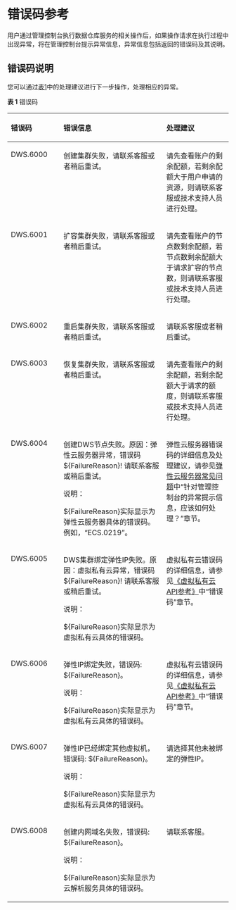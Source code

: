 # 错误码参考<a name="dws_01_0068"></a>

用户通过管理控制台执行数据仓库服务的相关操作后，如果操作请求在执行过程中出现异常，将在管理控制台提示异常信息，异常信息包括返回的错误码及其说明。

## 错误码说明<a name="section372646321946"></a>

您可以通过[表1](#table65737292)中的处理建议进行下一步操作，处理相应的异常。

**表 1**  错误码

<a name="table65737292"></a>
<table><thead align="left"><tr id="row27077540"><th class="cellrowborder" valign="top" width="23.762376237623766%" id="mcps1.2.4.1.1"><p id="p45797138"><a name="p45797138"></a><a name="p45797138"></a><strong id="b3956735895621"><a name="b3956735895621"></a><a name="b3956735895621"></a>错误码</strong></p>
</th>
<th class="cellrowborder" valign="top" width="46.53465346534653%" id="mcps1.2.4.1.2"><p id="p28644761"><a name="p28644761"></a><a name="p28644761"></a><strong id="b5083942495621"><a name="b5083942495621"></a><a name="b5083942495621"></a>错误信息</strong></p>
</th>
<th class="cellrowborder" valign="top" width="29.7029702970297%" id="mcps1.2.4.1.3"><p id="p25221318211340"><a name="p25221318211340"></a><a name="p25221318211340"></a><strong id="b2435266695621"><a name="b2435266695621"></a><a name="b2435266695621"></a>处理建议</strong></p>
</th>
</tr>
</thead>
<tbody><tr id="row38524289"><td class="cellrowborder" valign="top" width="23.762376237623766%" headers="mcps1.2.4.1.1 "><p id="p33459681"><a name="p33459681"></a><a name="p33459681"></a>DWS.6000</p>
</td>
<td class="cellrowborder" valign="top" width="46.53465346534653%" headers="mcps1.2.4.1.2 "><p id="p15876907"><a name="p15876907"></a><a name="p15876907"></a>创建集群失败，请联系客服或者稍后重试。</p>
</td>
<td class="cellrowborder" valign="top" width="29.7029702970297%" headers="mcps1.2.4.1.3 "><p id="p10440458211340"><a name="p10440458211340"></a><a name="p10440458211340"></a>请先查看账户的剩余配额，若剩余配额大于用户申请的资源，则请联系客服或技术支持人员进行处理。</p>
</td>
</tr>
<tr id="row14499481"><td class="cellrowborder" valign="top" width="23.762376237623766%" headers="mcps1.2.4.1.1 "><p id="p33607346"><a name="p33607346"></a><a name="p33607346"></a>DWS.6001</p>
</td>
<td class="cellrowborder" valign="top" width="46.53465346534653%" headers="mcps1.2.4.1.2 "><p id="p57263848211628"><a name="p57263848211628"></a><a name="p57263848211628"></a>扩容集群失败，请联系客服或者稍后重试。</p>
</td>
<td class="cellrowborder" valign="top" width="29.7029702970297%" headers="mcps1.2.4.1.3 "><p id="p20380581211340"><a name="p20380581211340"></a><a name="p20380581211340"></a>请先查看账户的节点数剩余配额，若节点数剩余配额大于请求扩容的节点数，则请联系客服或技术支持人员进行处理。</p>
</td>
</tr>
<tr id="row3989940"><td class="cellrowborder" valign="top" width="23.762376237623766%" headers="mcps1.2.4.1.1 "><p id="p54749715"><a name="p54749715"></a><a name="p54749715"></a>DWS.6002</p>
</td>
<td class="cellrowborder" valign="top" width="46.53465346534653%" headers="mcps1.2.4.1.2 "><p id="p5749380121175"><a name="p5749380121175"></a><a name="p5749380121175"></a>重启集群失败，请联系客服或者稍后重试。</p>
</td>
<td class="cellrowborder" valign="top" width="29.7029702970297%" headers="mcps1.2.4.1.3 "><p id="p30870268211340"><a name="p30870268211340"></a><a name="p30870268211340"></a>请联系客服或者稍后重试。</p>
</td>
</tr>
<tr id="row13553869"><td class="cellrowborder" valign="top" width="23.762376237623766%" headers="mcps1.2.4.1.1 "><p id="p24121565"><a name="p24121565"></a><a name="p24121565"></a>DWS.6003</p>
</td>
<td class="cellrowborder" valign="top" width="46.53465346534653%" headers="mcps1.2.4.1.2 "><p id="p6446166821176"><a name="p6446166821176"></a><a name="p6446166821176"></a>恢复集群失败，请联系客服或者稍后重试。</p>
</td>
<td class="cellrowborder" valign="top" width="29.7029702970297%" headers="mcps1.2.4.1.3 "><p id="p11191896211340"><a name="p11191896211340"></a><a name="p11191896211340"></a>请先查看账户的剩余配额，若剩余配额大于请求的额度，则请联系客服或技术支持人员进行处理。</p>
</td>
</tr>
<tr id="row10514501164329"><td class="cellrowborder" valign="top" width="23.762376237623766%" headers="mcps1.2.4.1.1 "><p id="p37262524164333"><a name="p37262524164333"></a><a name="p37262524164333"></a>DWS.6004</p>
</td>
<td class="cellrowborder" valign="top" width="46.53465346534653%" headers="mcps1.2.4.1.2 "><p id="p401076921179"><a name="p401076921179"></a><a name="p401076921179"></a>创建DWS节点失败。原因：弹性云服务器异常，错误码${FailureReason}! 请联系客服或稍后重试。</p>
<div class="note" id="note3673743522248"><a name="note3673743522248"></a><a name="note3673743522248"></a><span class="notetitle"> 说明： </span><div class="notebody"><p id="p676147422248"><a name="p676147422248"></a><a name="p676147422248"></a>${FailureReason}实际显示为弹性云服务器具体的错误码。例如，<span class="parmvalue" id="parmvalue5188322622248"><a name="parmvalue5188322622248"></a><a name="parmvalue5188322622248"></a>“ECS.0219”</span>。</p>
</div></div>
</td>
<td class="cellrowborder" valign="top" width="29.7029702970297%" headers="mcps1.2.4.1.3 "><p id="p771117495226"><a name="p771117495226"></a><a name="p771117495226"></a>弹性云服务器错误码的详细信息及处理建议，请参见<a href="https://support.huaweicloud.com/ecs/index.html" target="_blank" rel="noopener noreferrer">弹性云服务器常见问题</a>中<span class="filepath" id="filepath16316650192214"><a name="filepath16316650192214"></a><a name="filepath16316650192214"></a>“针对管理控制台的异常提示信息，应该如何处理？”</span>章节。</p>
</td>
</tr>
<tr id="row60662409212011"><td class="cellrowborder" valign="top" width="23.762376237623766%" headers="mcps1.2.4.1.1 "><p id="p11717962212011"><a name="p11717962212011"></a><a name="p11717962212011"></a>DWS.6005</p>
</td>
<td class="cellrowborder" valign="top" width="46.53465346534653%" headers="mcps1.2.4.1.2 "><p id="p61554770212011"><a name="p61554770212011"></a><a name="p61554770212011"></a>DWS集群绑定弹性IP失败。原因：虚拟私有云异常，错误码${FailureReason}! 请联系客服或稍后重试。</p>
<div class="note" id="note6046368022253"><a name="note6046368022253"></a><a name="note6046368022253"></a><span class="notetitle"> 说明： </span><div class="notebody"><p id="p2650582222253"><a name="p2650582222253"></a><a name="p2650582222253"></a>${FailureReason}实际显示为虚拟私有云具体的错误码。</p>
</div></div>
</td>
<td class="cellrowborder" valign="top" width="29.7029702970297%" headers="mcps1.2.4.1.3 "><p id="p129873372256"><a name="p129873372256"></a><a name="p129873372256"></a>虚拟私有云错误码的详细信息，请参见<a href="https://support.huaweicloud.com/vpc/index.html" target="_blank" rel="noopener noreferrer">《虚拟私有云API参考》</a>中<span class="filepath" id="filepath1445363812517"><a name="filepath1445363812517"></a><a name="filepath1445363812517"></a>“错误码”</span>章节。</p>
</td>
</tr>
<tr id="row28587282153318"><td class="cellrowborder" valign="top" width="23.762376237623766%" headers="mcps1.2.4.1.1 "><p id="p33868467153318"><a name="p33868467153318"></a><a name="p33868467153318"></a>DWS.6006</p>
</td>
<td class="cellrowborder" valign="top" width="46.53465346534653%" headers="mcps1.2.4.1.2 "><p id="p58991301153318"><a name="p58991301153318"></a><a name="p58991301153318"></a>弹性IP绑定失败，错误码: ${FailureReason}。</p>
<div class="note" id="note35211281168"><a name="note35211281168"></a><a name="note35211281168"></a><span class="notetitle"> 说明： </span><div class="notebody"><p id="p1954928111620"><a name="p1954928111620"></a><a name="p1954928111620"></a>${FailureReason}实际显示为虚拟私有云具体的错误码。</p>
</div></div>
</td>
<td class="cellrowborder" valign="top" width="29.7029702970297%" headers="mcps1.2.4.1.3 "><p id="p9511142417289"><a name="p9511142417289"></a><a name="p9511142417289"></a>虚拟私有云错误码的详细信息，请参见<a href="https://support.huaweicloud.com/vpc/index.html" target="_blank" rel="noopener noreferrer">《虚拟私有云API参考》</a>中<span class="filepath" id="filepath19747202517285"><a name="filepath19747202517285"></a><a name="filepath19747202517285"></a>“错误码”</span>章节。</p>
</td>
</tr>
<tr id="row63630986153323"><td class="cellrowborder" valign="top" width="23.762376237623766%" headers="mcps1.2.4.1.1 "><p id="p53836230153323"><a name="p53836230153323"></a><a name="p53836230153323"></a>DWS.6007</p>
</td>
<td class="cellrowborder" valign="top" width="46.53465346534653%" headers="mcps1.2.4.1.2 "><p id="p65767334153323"><a name="p65767334153323"></a><a name="p65767334153323"></a>弹性IP已经绑定其他虚拟机，错误码: ${FailureReason}。</p>
<div class="note" id="note45361831101619"><a name="note45361831101619"></a><a name="note45361831101619"></a><span class="notetitle"> 说明： </span><div class="notebody"><p id="p453911310163"><a name="p453911310163"></a><a name="p453911310163"></a>${FailureReason}实际显示为虚拟私有云具体的错误码。</p>
</div></div>
</td>
<td class="cellrowborder" valign="top" width="29.7029702970297%" headers="mcps1.2.4.1.3 "><p id="p14462105719130"><a name="p14462105719130"></a><a name="p14462105719130"></a>请选择其他未被绑定的弹性IP。</p>
</td>
</tr>
<tr id="row9357894153328"><td class="cellrowborder" valign="top" width="23.762376237623766%" headers="mcps1.2.4.1.1 "><p id="p19791911153328"><a name="p19791911153328"></a><a name="p19791911153328"></a>DWS.6008</p>
</td>
<td class="cellrowborder" valign="top" width="46.53465346534653%" headers="mcps1.2.4.1.2 "><p id="p59640953153328"><a name="p59640953153328"></a><a name="p59640953153328"></a>创建内网域名失败，错误码: ${FailureReason}。</p>
<div class="note" id="note1937621171514"><a name="note1937621171514"></a><a name="note1937621171514"></a><span class="notetitle"> 说明： </span><div class="notebody"><p id="p1293802161520"><a name="p1293802161520"></a><a name="p1293802161520"></a>${FailureReason}实际显示为云解析服务具体的错误码。</p>
</div></div>
</td>
<td class="cellrowborder" valign="top" width="29.7029702970297%" headers="mcps1.2.4.1.3 "><p id="p66187875153328"><a name="p66187875153328"></a><a name="p66187875153328"></a>请联系客服。</p>
</td>
</tr>
</tbody>
</table>

